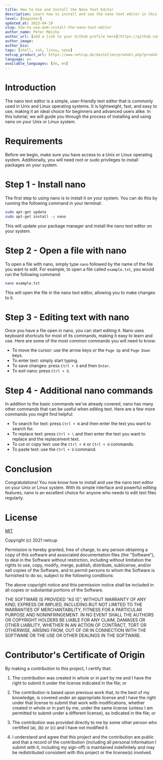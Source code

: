 ```yaml
---
title: How to Use and Install the Nano Text Editor
description: Learn how to install and use the nano text editor in this step-by-step tutorial.
level: [beginner]
updated_at: 2023-04-19
slug: how-to-use-and-install-the-nano-text-editor
author_name: Peter Mesiha
author_url: [add a link to your Github profile here](https://github.com/MrReginaldKray)
author_image:
author_bio:
tags: [shell, ssh, linux, nano] 
netcup_product_url: https://www.netcup.de/bestellen/produkt.php?produkt=2884 with server in vienna
language: en
available_languages: [de, en]
---
```


# Introduction

The nano text editor is a simple, user-friendly text editor that is commonly used in Unix and Linux operating systems. It is lightweight, fast, and easy to use, making it an ideal choice for beginners and advanced users alike. In this tutorial, we will guide you through the process of installing and using nano on your Unix or Linux system.

# Requirements

Before we begin, make sure you have access to a Unix or Linux operating system. Additionally, you will need root or sudo privileges to install packages on your system.

# Step 1 - Install nano

The first step to using nano is to install it on your system. You can do this by running the following command in your terminal:

``` bash
sudo apt-get update
sudo apt-get install -y nano
```

This will update your package manager and install the nano text editor on your system.

# Step 2 - Open a file with nano

To open a file with nano, simply type `nano` followed by the name of the file you want to edit. For example, to open a file called `example.txt`, you would run the following command:

``` bash
nano example.txt
```

This will open the file in the nano text editor, allowing you to make changes to it.

# Step 3 - Editing text with nano

Once you have a file open in nano, you can start editing it. Nano uses keyboard shortcuts for most of its commands, making it easy to learn and use. Here are some of the most common commands you will need to know:

- To move the cursor: use the arrow keys or the `Page Up` and `Page Down` keys.
- To enter text: simply start typing.
- To save changes: press `Ctrl + O` and then `Enter`.
- To exit nano: press `Ctrl + X`.

# Step 4 - Additional nano commands

In addition to the basic commands we've already covered, nano has many other commands that can be useful when editing text. Here are a few more commands you might find helpful:

- To search for text: press `Ctrl + W` and then enter the text you want to search for.
- To replace text: press `Ctrl + \` and then enter the text you want to replace and the replacement text.
- To cut or copy text: use the `Ctrl + K` or `Ctrl + U` commands.
- To paste text: use the `Ctrl + U` command.

# Conclusion

Congratulations! You now know how to install and use the nano text editor on your Unix or Linux system. With its simple interface and powerful editing features, nano is an excellent choice for anyone who needs to edit text files regularly.

# License

[MIT](https://github.com/netcup-community/community-tutorials/blob/main/LICENSE)

Copyright (c) 2021 netcup

Permission is hereby granted, free of charge, to any person obtaining a copy of this software and associated documentation files (the "Software"), to deal in the Software without restriction, including without limitation the rights to use, copy, modify, merge, publish, distribute, sublicense, and/or sell copies of the Software, and to permit persons to whom the Software is furnished to do so, subject to the following conditions:

The above copyright notice and this permission notice shall be included in all copies or substantial portions of the Software.

THE SOFTWARE IS PROVIDED "AS IS", WITHOUT WARRANTY OF ANY KIND, EXPRESS OR IMPLIED, INCLUDING BUT NOT LIMITED TO THE WARRANTIES OF MERCHANTABILITY, FITNESS FOR A PARTICULAR PURPOSE AND NONINFRINGEMENT. IN NO EVENT SHALL THE AUTHORS OR COPYRIGHT HOLDERS BE LIABLE FOR ANY CLAIM, DAMAGES OR OTHER LIABILITY, WHETHER IN AN ACTION OF CONTRACT, TORT OR OTHERWISE, ARISING FROM, OUT OF OR IN CONNECTION WITH THE SOFTWARE OR THE USE OR OTHER DEALINGS IN THE SOFTWARE.

# Contributor's Certificate of Origin
By making a contribution to this project, I certify that:

 1) The contribution was created in whole or in part by me and I have the right to submit it under the license indicated in the file; or

 2) The contribution is based upon previous work that, to the best of my knowledge, is covered under an appropriate license and I have the right under that license to submit that work with modifications, whether created in whole or in part by me, under the same license (unless I am permitted to submit under a different license), as indicated in the file; or

 3) The contribution was provided directly to me by some other person who certified (a), (b) or (c) and I have not modified it.

 4) I understand and agree that this project and the contribution are public and that a record of the contribution (including all personal information I submit with it, including my sign-off) is maintained indefinitely and may be redistributed consistent with this project or the license(s) involved.
